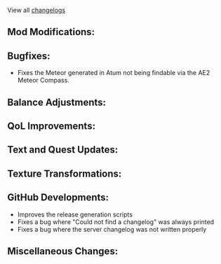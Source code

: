 
View all [changelogs](https://github.com/Divine-Journey-2/Divine-Journey-2/tree/main/changelog)

## Mod Modifications:



## Bugfixes:

- Fixes the Meteor generated in Atum not being findable via the AE2 Meteor Compass.

## Balance Adjustments:



## QoL Improvements:



## Text and Quest Updates:



## Texture Transformations:



## GitHub Developments:

- Improves the release generation scripts
- Fixes a bug where "Could not find a changelog" was always printed
- Fixes a bug where the server changelog was not written properly


## Miscellaneous Changes:

